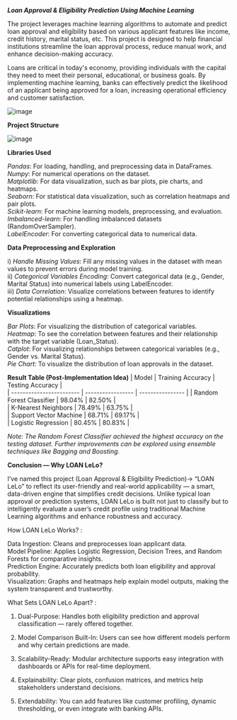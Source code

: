 _**Loan Approval & Eligibility Prediction Using Machine Learning**_

The  project leverages machine learning algorithms to automate and predict loan approval and eligibility based on various applicant features like income, credit history, marital status, etc. 
This project is designed to help financial institutions streamline the loan approval process, reduce manual work, and enhance decision-making accuracy.</br>

Loans are critical in today's economy, providing individuals with the capital they need to meet their personal, educational, or business goals. 
By implementing machine learning, banks can effectively predict the likelihood of an applicant being approved for a loan, increasing operational efficiency and customer satisfaction.</br>

![image](https://github.com/user-attachments/assets/52c50d61-c957-401b-bab4-067667efaef1)

**Project Structure**


![image](https://github.com/user-attachments/assets/dfd19211-ecae-4ea6-b197-da2f7c954380)

**Libraries Used**

_Pandas_: For loading, handling, and preprocessing data in DataFrames.</br>
_Numpy_: For numerical operations on the dataset.</br>
_Matplotlib_: For data visualization, such as bar plots, pie charts, and heatmaps.</br>
_Seaborn_: For statistical data visualization, such as correlation heatmaps and pair plots.</br>
_Scikit-learn_: For machine learning models, preprocessing, and evaluation.</br>
_Imbalanced-learn_: For handling imbalanced datasets (RandomOverSampler).</br>
_LabelEncoder_: For converting categorical data to numerical data.</br>

**Data Preprocessing and Exploration**

i) _Handle Missing Values_: Fill any missing values in the dataset with mean values to prevent errors during model training.</br>
ii) _Categorical Variables Encoding_: Convert categorical data (e.g., Gender, Marital Status) into numerical labels using LabelEncoder.</br>
iii) _Data Correlation_: Visualize correlations between features to identify potential relationships using a heatmap.</br>

**Visualizations**

_Bar Plots_: For visualizing the distribution of categorical variables.</br>
_Heatmap_: To see the correlation between features and their relationship with the target variable (Loan_Status).</br>
_Catplot_: For visualizing relationships between categorical variables (e.g., Gender vs. Marital Status).</br>
_Pie Chart_: To visualize the distribution of loan approvals in the dataset.</br>

**Result Table (Post-Implementation Idea)**
| Model                    | Training Accuracy | Testing Accuracy |               
| ------------------------ | ----------------- | ---------------- | 
| Random Forest Classifier | 98.04%            | 82.50%           |              
| K-Nearest Neighbors      | 78.49%            | 63.75%           |               
| Support Vector Machine   | 68.71%            | 69.17%           |               
| Logistic Regression      | 80.45%            | 80.83%           |

[1]: https://github.com/sonikirtan110/Credit-Card-Fraud-Detection?utm_source=chatgpt.com "sonikirtan110/Credit-Card-Fraud-Detection: \"A project to ... - GitHub"

_Note: The Random Forest Classifier achieved the highest accuracy on the testing dataset. Further improvements can be explored using ensemble techniques like Bagging and Boosting._

**Conclusion — **Why LOAN LeLo?****

I’ve named this project (Loan Approval & Eligibility Prediction)-> “LOAN LeLo” to reflect its user-friendly and real-world applicability — a smart, data-driven engine that simplifies credit decisions. Unlike typical loan approval or prediction systems, LOAN LeLo is built not just to classify but to intelligently evaluate a user’s credit profile using traditional Machine Learning algorithms and enhance robustness and accuracy.

How LOAN LeLo Works? :</br>

Data Ingestion: Cleans and preprocesses loan applicant data.</br>
Model Pipeline: Applies Logistic Regression, Decision Trees, and Random Forests for comparative insights.</br>
Prediction Engine: Accurately predicts both loan eligibility and approval probability.</br>
Visualization: Graphs and heatmaps help explain model outputs, making the system transparent and trustworthy.</br>

 What Sets LOAN LeLo Apart? :</br>
 
1) Dual-Purpose: Handles both eligibility prediction and approval classification — rarely offered together.</br>

2) Model Comparison Built-In: Users can see how different models perform and why certain predictions are made.</br>

3) Scalability-Ready: Modular architecture supports easy integration with dashboards or APIs for real-time deployment.</br>

4) Explainability: Clear plots, confusion matrices, and metrics help stakeholders understand decisions.</br>

5) Extendability: You can add features like customer profiling, dynamic thresholding, or even integrate with banking APIs.</br>
